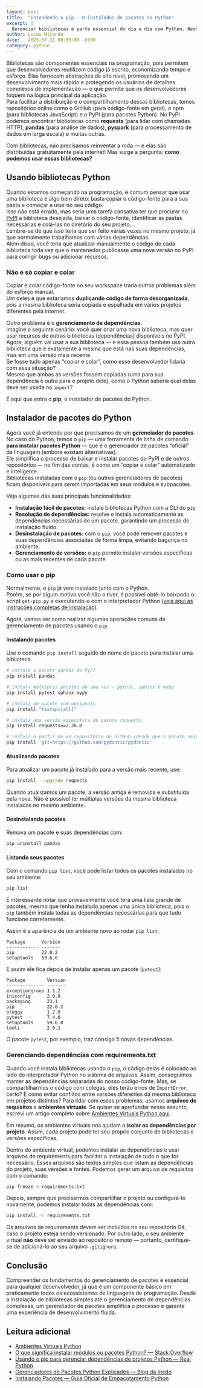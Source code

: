 ```yaml
---
layout: post
title:  "Entendendo o pip — O instalador de pacotes do Python"
excerpt: |
  Gerenciar bibliotecas é parte essencial do dia a dia com Python. Neste artigo, você vai entender como o pip facilita a instalação, atualização e controle de dependências nos seus projetos.
author: Lucas Miranda
date:   2023-07-31 00:00:00 -0300
category: python
---
```


Bibliotecas são componentes essenciais na programação, pois permitem que desenvolvedores reutilizem código já escrito, economizando tempo e esforço. Elas fornecem abstrações de alto nível, promovendo um desenvolvimento mais rápido e protegendo os usuários de detalhes complexos de implementação — o que permite que os desenvolvedores foquem na lógica principal da aplicação.  
Para facilitar a distribuição e o compartilhamento dessas bibliotecas, temos repositórios online como o GitHub (para código-fonte em geral), o npm (para bibliotecas JavaScript) e o PyPI (para pacotes Python). No PyPI podemos encontrar bibliotecas como **requests** (para lidar com chamadas HTTP), **pandas** (para análise de dados), **pyspark** (para processamento de dados em larga escala) e muitas outras.

Com bibliotecas, não precisamos reinventar a roda — e elas são distribuídas gratuitamente pela internet! Mas surge a pergunta: **como podemos usar essas bibliotecas?**

## Usando bibliotecas Python

Quando estamos começando na programação, é comum pensar que usar uma biblioteca é algo bem direto: basta copiar o código-fonte para a sua pasta e começar a usar no seu código.  
Isso não está errado, mas seria uma tarefa cansativa ter que procurar no [PyPI](https://pypi.org/) a biblioteca desejada, baixar o código-fonte, identificar as pastas necessárias e colá-las no diretório do seu projeto…  
Lembre-se de que isso teria que ser feito várias vezes no mesmo projeto, já que normalmente trabalhamos com várias dependências.  
Além disso, você teria que atualizar manualmente o código de cada biblioteca toda vez que o mantenedor publicasse uma nova versão no PyPI para corrigir bugs ou adicionar recursos.

### Não é só copiar e colar

Copiar e colar código-fonte no seu workspace traria outros problemas além do esforço manual.  
Um deles é que estaríamos **duplicando código de forma desorganizada**, pois a mesma biblioteca seria copiada e espalhada em vários projetos diferentes pela internet.

Outro problema é o **gerenciamento de dependências**.  
Imagine o seguinte cenário: você quer criar uma nova biblioteca, mas quer usar recursos de outras bibliotecas (dependências) disponíveis no PyPI.  
Agora, alguém vai usar a sua biblioteca — e essa pessoa também usa outra biblioteca que é exatamente a mesma que está nas suas dependências, mas em uma versão mais recente.  
Se fosse tudo apenas “copiar e colar”, como esse desenvolvedor lidaria com essa situação?  
Mesmo que ambas as versões fossem copiadas (uma para sua dependência e outra para o projeto dele), como o Python saberia qual delas deve ser usada no `import`?

É aqui que entra o **pip**, o instalador de pacotes do Python.

## Instalador de pacotes do Python

Agora você já entende por que precisamos de um **gerenciador de pacotes**.  
No caso do Python, temos o `pip` — uma ferramenta de linha de comando **para instalar pacotes Python** — que é o gerenciador de pacotes “oficial” da linguagem (embora existam alternativas).  
Ele simplifica o processo de baixar e instalar pacotes do PyPI e de outros repositórios — no fim das contas, é como um “copiar e colar” automatizado e inteligente.  
Bibliotecas instaladas com o `pip` (ou outros gerenciadores de pacotes) ficam disponíveis para serem importadas em seus módulos e subpacotes.

Veja algumas das suas principais funcionalidades:

- **Instalação fácil de pacotes:** instale bibliotecas Python com a CLI do `pip`
- **Resolução de dependências:** resolve e instala automaticamente as dependências necessárias de um pacote, garantindo um processo de instalação fluido.
- **Desinstalação de pacotes:** com o `pip`, você pode remover pacotes e suas dependências associadas de forma limpa, evitando bagunça no ambiente.
- **Gerenciamento de versões:** o `pip` permite instalar versões específicas ou as mais recentes de cada pacote.

### Como usar o pip

Normalmente, o `pip` já vem instalado junto com o Python.  
Porém, se por algum motivo você não o tiver, é possível obtê-lo baixando o script `get-pip.py` e executando-o com o interpretador Python ([veja aqui as instruções completas de instalação](https://pip.pypa.io/en/stable/installation/)).

Agora, vamos ver como realizar algumas operações comuns de gerenciamento de pacotes usando o `pip`.

#### Instalando pacotes

Use o comando `pip install` seguido do nome do pacote para instalar uma biblioteca.

```bash
# instala o pacote pandas do PyPI
pip install pandas

# instala múltiplos pacotes de uma vez — pytest, sphinx e mypy
pip install pytest sphinx mypy

# instala um pacote com opcionais
pip install "fastapi[all]"

# instala uma versão específica do pacote requests
pip install requests==2.26.0

# instala a partir de um repositório do GitHub (desde que o pacote seja instalável)
pip install 'git+https://github.com/pydantic/pydantic'
````

#### Atualizando pacotes

Para atualizar um pacote já instalado para a versão mais recente, use:

```bash
pip install --upgrade requests
```

Quando atualizamos um pacote, a versão antiga é removida e substituída pela nova.
Não é possível ter múltiplas versões da mesma biblioteca instaladas no mesmo ambiente.

#### Desinstalando pacotes

Remova um pacote e suas dependências com:

```bash
pip uninstall pandas
```

#### Listando seus pacotes

Com o comando `pip list`, você pode listar todos os pacotes instalados no seu ambiente:

```bash
pip list
```

É interessante notar que provavelmente você terá uma lista grande de pacotes, mesmo que tenha instalado apenas uma única biblioteca, pois o `pip` também instala todas as dependências necessárias para que tudo funcione corretamente.

Assim é a aparência de um ambiente novo ao rodar `pip list`:

```
Package      Version
------------ -------
pip          22.0.2
setuptools   59.6.0
```

E assim ele fica depois de instalar apenas um pacote (`pytest`):

```
Package        Version
-------------- -------
exceptiongroup 1.1.2
iniconfig      2.0.0
packaging      23.1
pip            22.0.2
pluggy         1.2.0
pytest         7.4.0
setuptools     59.6.0
tomli          2.0.1
```

O pacote `pytest`, por exemplo, traz consigo 5 novas dependências.

### Gerenciando dependências com requirements.txt

Quando você instala bibliotecas usando o `pip`, o código delas é colocado ao lado do interpretador Python no sistema de arquivos.
Assim, conseguimos manter as dependências separadas do nosso código-fonte.
Mas, se compartilharmos o código com colegas, eles terão erros de `ImportError`, certo?
E como evitar conflitos entre versões diferentes da mesma biblioteca em projetos distintos?
Para lidar com esses problemas, usamos **arquivos de requisitos** e **ambientes virtuais**.
Se quiser se aprofundar nesse assunto, escrevi um artigo completo sobre [Ambientes Virtuais Python aqui](/python/2023/06/26/venv.html).

Em resumo, os ambientes virtuais nos ajudam a **isolar as dependências por projeto**.
Assim, cada projeto pode ter seu próprio conjunto de bibliotecas e versões específicas.

Dentro do ambiente virtual, podemos instalar as dependências e usar arquivos de requirements para facilitar a instalação de tudo o que for necessário.
Esses arquivos são textos simples que listam as dependências do projeto, suas versões e fontes.
Podemos gerar um arquivo de requisitos com o comando:

```bash
pip freeze > requirements.txt
```

Depois, sempre que precisarmos compartilhar o projeto ou configurá-lo novamente, podemos instalar todas as dependências com:

```bash
pip install -r requirements.txt
```

Os arquivos de requirements devem ser incluídos no seu repositório Git, caso o projeto esteja sendo versionado.
Por outro lado, o seu ambiente virtual **não** deve ser enviado ao repositório remoto — portanto, certifique-se de adicioná-lo ao seu arquivo `.gitignore`.

## Conclusão

Compreender os fundamentos do gerenciamento de pacotes é essencial para qualquer desenvolvedor, já que é um componente básico em praticamente todos os ecossistemas de linguagens de programação.
Desde a instalação de bibliotecas simples até o gerenciamento de dependências complexas, um gerenciador de pacotes simplifica o processo e garante uma experiência de desenvolvimento fluida.

## Leitura adicional

* [Ambientes Virtuais Python](/python/2023/06/26/venv.html)
* [O que significa instalar módulos ou pacotes Python? — Stack Overflow](https://stackoverflow.com/questions/32551690/what-is-installing-python-modules-or-packages)
* [Usando o pip para gerenciar dependências de projetos Python — Real Python](https://realpython.com/what-is-pip/)
* [Gerenciadores de Pacotes Python Explicados — Blog da Inedo](https://blog.inedo.com/python/managing-python-packages#:~:text=Pip%3A%20The%20Standard%20Package%20Manager,being%20accessible%20by%20all%20projects.)
* [Instalando Pacotes — Guia Oficial de Empacotamento Python](https://packaging.python.org/en/latest/tutorials/installing-packages/)

